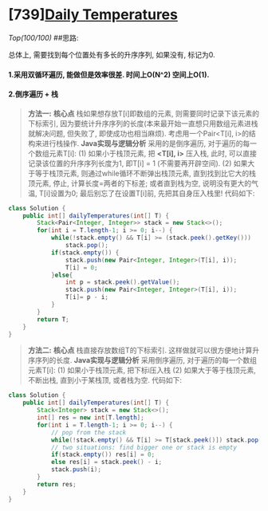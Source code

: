 # [739][Daily Temperatures](https://leetcode.com/problems/daily-temperatures/)
*Top(100/100)*
##思路:

总体上, 需要找到每个位置处有多长的升序序列, 如果没有, 标记为0.
#### 1.采用双循环遍历, 能做但是效率很差. 时间上O(N^2) 空间上O(1).

#### 2.倒序遍历 + 栈
> **方法一:**
**核心点** 栈如果想存放T[i]即数组的元素, 则需要同时记录下该元素的下标索引, 因为要统计升序序列的长度(本来最开始一直想只用数组元素进栈就解决问题, 但失败了, 即使成功也相当麻烦). 考虑用一个Pair<T[i], i>的结构来进行栈操作.
**Java实现与逻辑分析**
采用的是倒序遍历, 对于遍历的每一个数组元素T[i]:
(1) 如果小于栈顶元素, 把 **<T[i], i>** 压入栈, 此时, 可以直接记录该位置的升序序列长度为1, 即T[i] = 1 (不需要再开辟空间).
(2) 如果大于等于栈顶元素, 则通过while循环不断弹出栈顶元素, 直到找到比它大的栈顶元素, 停止, 计算长度=两者的下标差; 或者直到栈为空, 说明没有更大的气温, T[i]设置为0; 最后别忘了在设置T[i]前, 先把其自身压入栈里! 代码如下:
```java
class Solution {
    public int[] dailyTemperatures(int[] T) {
        Stack<Pair<Integer, Integer>> stack = new Stack<>();
        for(int i = T.length-1; i >= 0; i--) {
            while(!stack.empty() && T[i] >= (stack.peek().getKey()))
                stack.pop();
            if(stack.empty()) {
                stack.push(new Pair<Integer, Integer>(T[i], i));
                T[i] = 0;
            }else{
                int p = stack.peek().getValue();
                stack.push(new Pair<Integer, Integer>(T[i], i));
                T[i]= p - i;
            }
        }
        return T;
    }
}
```
> **方法二:**
**核心点** 栈直接存放数组T的下标索引. 这样做就可以很方便地计算升序序列的长度.
**Java实现与逻辑分析**
采用倒序遍历, 对于遍历的每一个数组元素T[i]:
(1) 如果小于栈顶元素, 把下标i压入栈
(2) 如果大于等于栈顶元素, 不断出栈, 直到小于某栈顶, 或者栈为空. 代码如下:
```java
class Solution {
    public int[] dailyTemperatures(int[] T) {
        Stack<Integer> stack = new Stack<>();
        int[] res = new int[T.length];
        for(int i = T.length-1; i >= 0; i--) {
            // pop from the stack
            while(!stack.empty() && T[i] >= T[stack.peek()]) stack.pop();
            // two situations: find bigger one or stack is empty
            if(stack.empty()) res[i] = 0;
            else res[i] = stack.peek() - i;
            stack.push(i);
        }
        return res;
    }
}
```
